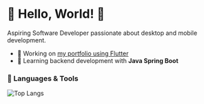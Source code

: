 # 🍡 Hello, World! 🍡  

Aspiring Software Developer passionate about desktop and mobile development.  

- 🔭 Working on [my portfolio using Flutter](https://github.com/kal-i/portfolio.git)  
- 🌱 Learning backend development with **Java Spring Boot**  

### 🔨 Languages & Tools  
![Top Langs](https://github-readme-stats.vercel.app/api/top-langs/?username=kal-i&layout=compact&theme=transparent&langs_count=6)  
